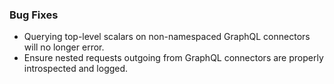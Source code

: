 ### Bug Fixes

- Querying top-level scalars on non-namespaced GraphQL connectors will no
  longer error.
- Ensure nested requests outgoing from GraphQL connectors are properly
  introspected and logged.
